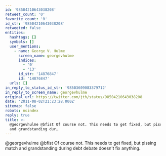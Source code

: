 ```yaml
---
id: '98504210643038208'
retweet_count: '0'
favorite_count: '0'
id_str: '98504210643038208'
retweeted: false
entities:
  hashtags: []
  symbols: []
  user_mentions:
    - name: George V. Hulme
      screen_name: georgevhulme
      indices:
        - '0'
        - '13'
      id_str: '14876847'
      id: '14876847'
  urls: []
in_reply_to_status_id_str: '98503609083379712'
in_reply_to_screen_name: georgevhulme
original_url: https://twitter.com/jth/status/98504210643038208
date: '2011-08-02T21:23:28.000Z'
sitemap: false
robots: noindex
reply: true
title: >-
  @georgevhulme @bfist Of course not. This needs to get fixed, but pissing match
  and grandstanding dur…
---
```


@georgevhulme @bfist Of course not. This needs to get fixed, but pissing match and grandstanding during debt debate doesn't fix anything.